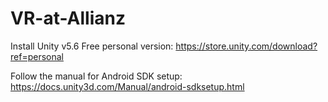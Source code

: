 # VR-at-Allianz

Install Unity v5.6
Free personal version: https://store.unity.com/download?ref=personal

Follow the manual for Android SDK setup:
https://docs.unity3d.com/Manual/android-sdksetup.html
